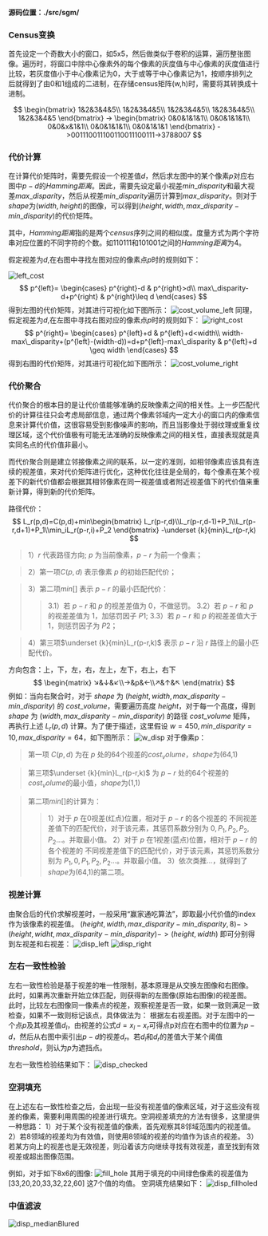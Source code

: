 #### 源码位置：./src/sgm/

### Census变换

首先设定一个奇数大小的窗口，如5x5，然后做类似于卷积的运算，遍历整张图像。遍历时，将窗口中除中心像素外的每个像素的灰度值与中心像素的灰度值进行比较，若灰度值小于中心像素记为0，大于或等于中心像素记为1，按顺序排列之后就得到了由0和1组成的二进制，在存储census矩阵(w,h)时，需要将其转换成十进制。

$$
\begin{bmatrix}
    1&2&3&4&5\\
    1&2&3&4&5\\
    1&2&3&4&5\\
    1&2&3&4&5\\
    1&2&3&4&5
\end{bmatrix}
->
\begin{bmatrix}
    0&0&1&1&1\\
    0&0&1&1&1\\
    0&0&x&1&1\\
    0&0&1&1&1\\
    0&0&1&1&1
\end{bmatrix}
->001110011100110011100111->3788007
$$

### 代价计算

在计算代价矩阵时，需要先假设一个视差值$d$，然后求左图中的某个像素$p$对应右图中$p-d$的$Hamming距离$。因此，需要先设定最小视差$min\_disparity$和最大视差$max\_disparity$，然后从视差$min\_disparity$遍历计算到$max\_disparity$。则对于$shape$为$(width,height)$的图像，可以得到$(height,width,max\_disparity-min\_disparity)$的代价矩阵。

其中，$Hamming距离$指的是两个$census$序列之间的相似度。度量方式为两个字符串对应位置的不同字符的个数。如110111和101001之间的$Hamming距离$为4。

假定视差为$d$,在右图中寻找左图对应的像素点$p$时的规则如下：

![left_cost](/assets/left_cost.png)
$$
p^{left}=
\begin{cases}
    p^{right}-d & p^{right}>d\\
    max\_disparity-d+p^{right} & p^{right}\leq d
\end{cases}
$$
得到左图的代价矩阵，对其进行可视化如下图所示：
![cost_volume_left](/output/demo/cost_volume_left.png)
同理，假定视差为$d$,在左图中寻找右图对应的像素点$p$时的规则如下：
![right_cost](/assets/right_cost.png)
$$
p^{right}=
\begin{cases}
    p^{left}+d & p^{left}+d<width\\
    width-max\_disparity+(p^{left}-(width-d))=d+p^{left}-max\_disparity & p^{left}+d \geq width
\end{cases}
$$
得到右图的代价矩阵，对其进行可视化如下图所示：
![cost_volume_right](/output/demo/cost_volume_right.png)
### 代价聚合

代价聚合的根本目的是让代价值能够准确的反映像素之间的相关性。上一步匹配代价的计算往往只会考虑局部信息，通过两个像素邻域内一定大小的窗口内的像素信息来计算代价值，这很容易受到影像噪声的影响，而且当影像处于弱纹理或重复纹理区域，这个代价值极有可能无法准确的反映像素之间的相关性，直接表现就是真实同名点的代价值非最小。

而代价聚合则是建立邻接像素之间的联系，以一定的准则，如相邻像素应该具有连续的视差值，来对代价矩阵进行优化，这种优化往往是全局的，每个像素在某个视差下的新代价值都会根据其相邻像素在同一视差值或者附近视差值下的代价值来重新计算，得到新的代价矩阵。

路径代价：
$$
L_r(p,d)=C(p,d)+min\begin{bmatrix}
    L_r(p-r,d)\\L_r(p-r,d-1)+P_1\\L_r(p-r,d+1)+P_1\\min_iL_r(p-r,i)+P_2
\end{bmatrix}
-\underset {k}{min}L_r(p-r,k)
$$

>1）$r$ 代表路径方向; $p$ 为当前像素，$p−r$ 为前一个像素；

>2）第一项$C(p,d)$ 表示像素 $p$ 的初始匹配代价；

>3）第二项$min[]$ 表示 $p−r$ 的最小匹配代价：
>>3.1）若 $p−r$ 和 $p$ 的视差差值为 0，不做惩罚。
>>3.2）若 $p−r$ 和 $p$ 的视差差值为 1，加惩罚因子 $P1$;
>>3.3）若 $p−r$ 和 $p$ 的视差差值大于 1，则惩罚因子为 $P2$；

>4）第三项$\underset {k}{min}L_r(p-r,k)$ 表示 $p−r$ 沿 $r$ 路径上的最小匹配代价。

方向包含：上，下，左，右，左上，左下，右上，右下
$$
\begin{matrix}
    ↘&↓&↙\\→&p&←\\↗&↑&↖
\end{matrix}
$$
例如：当向右聚合时，对于 $shape$ 为 $(height,width,max\_disparity-min\_disparity)$ 的 $cost\_volume$，需要遍历高度 $height$，对于每一个高度，得到 $shape$ 为 $(width,max\_disparity-min\_disparity)$ 的路径 $cost\_volume$ 矩阵，再执行上述 $L_r(p,d)$ 计算。为了便于描述，这里假设 $w=450,min\_disparity=10,max\_disparity=64$，如下图所示：
![w_disp](../assets/w_disp.png)
对于像素p：
>第一项 $C(p,d)$ 为在 $p$ 处的64个视差的$cost_volume$，$shape$为(64,1)

>第三项$\underset {k}{min}L_r(p-r,k)$ 为 $p-r$ 处的64个视差的$cost_volume$的最小值，$shape$为(1,1)

>第二项$min[]$的计算为：
>>1）对于 $p$ 在0视差(红点)位置，相对于 $p-r$ 的各个视差的 不同视差差值下的匹配代价，对于该元素，其惩罚系数分别为 $0,P_1,P_2,P_2,P_2...$。并取最小值。
>>2）对于 $p$ 在1视差(蓝点)位置，相对于 $p-r$ 的各个视差的 不同视差差值下的匹配代价，对于该元素，其惩罚系数分别为 $P_1,0,P_1,P_2,P_2...$。并取最小值。
>>3）依次类推...，就得到了$shape$为(64,1)的第二项。

### 视差计算
由聚合后的代价求解视差时，一般采用“赢家通吃算法”，即取最小代价值的index作为该像素的视差值。
$(height,width,max\_disparity-min\_disparity,8)->(height,widht,max\_disparity-min\_disparity)->(height,width)$
即可分别得到左视差和右视差：
![disp_left](/output/demo/disp_left.png)
![disp_right](/output/demo/disp_right.png)
### 左右一致性检验
左右一致性检验是基于视差的唯一性限制，基本原理是从交换左图像和右图像。 此时，如果再次重新开始立体匹配，则获得新的左图像(原始右图像)的视差图。 此时，比较左右图像同一像素点的视差，观察视差是否一致，如果一致则满足一致检查，如果不一致则标记该点，具体做法为：
根据左右视差图。对于左图中的一个点$p$及其视差值$d_l$，由视差的公式$d = x_l - x_r$可得点p对应在右图中的位置为$p-d$，然后从右图中索引出$p-d$的视差$d_r$。若$d_l$和$d_r$的差值大于某个阈值$threshold$，则认为$p$为遮挡点。

左右一致性检验结果如下：
![disp_checked](/output/demo/disp_checked.png)
### 空洞填充
在上述左右一致性检查之后，会出现一些没有视差值的像素区域，对于这些没有视差的像素，需要利用周围的视差进行填充。空洞视差填充的方法有很多，这里提供一种思路：
1）对于某个没有视差值的像素，首先观察其8邻域范围内的视差值。
2）若8领域的视差均为有效值，则使用8领域的视差的均值作为该点的视差。
3）若某方向上的视差也是无效视差，则沿着该方向继续寻找有效视差，直至找到有效视差或超出图像范围。

例如，对于如下8x6的图像:
![fill_hole](/assets/fill_hole.png)
其用于填充的中间绿色像素的视差值为 [33,20,20,33,32,22,60] 这7个值的均值。
空洞填充结果如下：
![disp_fillholed](/output/demo/disp_fillholed.png)

### 中值滤波
![disp_medianBlured](/output/demo/disp_medianBlured.png)
